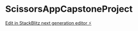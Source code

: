 # ScissorsAppCapstoneProject

[Edit in StackBlitz next generation editor ⚡️](https://stackblitz.com/~/github.com/Torn2code/ScissorsAppCapstoneProject)